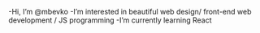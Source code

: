 -Hi, I’m @mbevko
-I’m interested in beautiful web design/ front-end web development / JS programming
-I’m currently learning React

